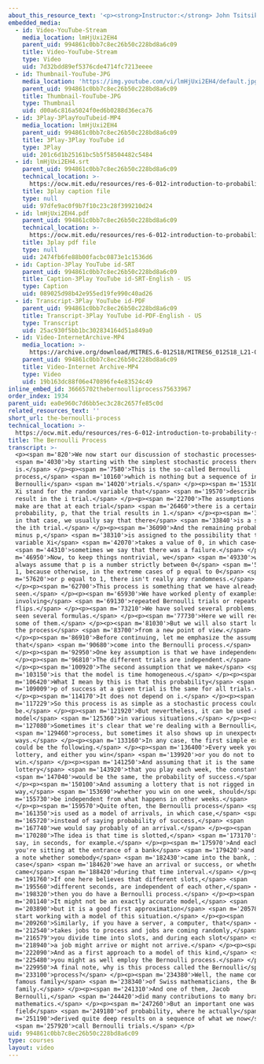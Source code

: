 ```yaml
---
about_this_resource_text: '<p><strong>Instructor:</strong> John Tsitsiklis</p>'
embedded_media:
  - id: Video-YouTube-Stream
    media_location: lmHjUxi2EH4
    parent_uid: 994861c0bb7c8ec26b50c228bd8a6c09
    title: Video-YouTube-Stream
    type: Video
    uid: 7d32bdd89ef5376cde4714fc7213eeee
  - id: Thumbnail-YouTube-JPG
    media_location: 'https://img.youtube.com/vi/lmHjUxi2EH4/default.jpg'
    parent_uid: 994861c0bb7c8ec26b50c228bd8a6c09
    title: Thumbnail-YouTube-JPG
    type: Thumbnail
    uid: d00a6c816a5024f0ed6b0288d36eca76
  - id: 3Play-3PlayYouTubeid-MP4
    media_location: lmHjUxi2EH4
    parent_uid: 994861c0bb7c8ec26b50c228bd8a6c09
    title: 3Play-3Play YouTube id
    type: 3Play
    uid: 201c6d1b25161bc5b5f58504482c5484
  - id: lmHjUxi2EH4.srt
    parent_uid: 994861c0bb7c8ec26b50c228bd8a6c09
    technical_location: >-
      https://ocw.mit.edu/resources/res-6-012-introduction-to-probability-spring-2018/part-iii-random-processes/the-bernoulli-process/lmHjUxi2EH4.srt
    title: 3play caption file
    type: null
    uid: 97dfe9ac0f9b7f10c23c28f399210d24
  - id: lmHjUxi2EH4.pdf
    parent_uid: 994861c0bb7c8ec26b50c228bd8a6c09
    technical_location: >-
      https://ocw.mit.edu/resources/res-6-012-introduction-to-probability-spring-2018/part-iii-random-processes/the-bernoulli-process/lmHjUxi2EH4.pdf
    title: 3play pdf file
    type: null
    uid: 2474fb6fe88b00facbc0873e1c1536d6
  - id: Caption-3Play YouTube id-SRT
    parent_uid: 994861c0bb7c8ec26b50c228bd8a6c09
    title: Caption-3Play YouTube id-SRT-English - US
    type: Caption
    uid: 089025d98b42e955ed19fe990c40ad26
  - id: Transcript-3Play YouTube id-PDF
    parent_uid: 994861c0bb7c8ec26b50c228bd8a6c09
    title: Transcript-3Play YouTube id-PDF-English - US
    type: Transcript
    uid: 25ac930f5bb1bc302834164d51a849a0
  - id: Video-InternetArchive-MP4
    media_location: >-
      https://archive.org/download/MITRES.6-012S18/MITRES6_012S18_L21-02_300k.mp4
    parent_uid: 994861c0bb7c8ec26b50c228bd8a6c09
    title: Video-Internet Archive-MP4
    type: Video
    uid: 19b163dc88f06e470896fe4e83524c49
inline_embed_id: 36665702thebernoulliprocess75633967
order_index: 1934
parent_uid: ea0e960c7d6bb5ec3c28c2657fe85c0d
related_resources_text: ''
short_url: the-bernoulli-process
technical_location: >-
  https://ocw.mit.edu/resources/res-6-012-introduction-to-probability-spring-2018/part-iii-random-processes/the-bernoulli-process
title: The Bernoulli Process
transcript: >-
  <p><span m='820'>We now start our discussion of stochastic processes</span>
  <span m='4030'>by starting with the simplest stochastic process there
  is.</span> </p><p><span m='7580'>This is the so-called Bernoulli
  process,</span> <span m='10160'>which is nothing but a sequence of independent
  Bernoulli</span> <span m='14020'>trials.</span> </p><p><span m='15310'>We let
  Xi stand for the random variable that</span> <span m='19570'>describes the
  result in the i trial.</span> </p><p><span m='22700'>The assumptions that we
  make are that at each trial</span> <span m='26460'>there is a certain
  probability, p, that the trial results in 1.</span> </p><p><span m='31360'>And
  in that case, we usually say that there</span> <span m='33840'>is a success at
  the ith trial.</span> </p><p><span m='36090'>And the remaining probability, 1
  minus p,</span> <span m='38310'>is assigned to the possibility that the random
  variable Xi</span> <span m='42070'>takes a value of 0, in which case</span>
  <span m='44310'>sometimes we say that there was a failure.</span> </p><p><span
  m='46950'>Now, to keep things nontrivial, we</span> <span m='49330'>will
  always assume that p is a number strictly between 0</span> <span m='53390'>and
  1, because otherwise, in the extreme cases of p equal to 0</span> <span
  m='57620'>or p equal to 1, there isn't really any randomness.</span>
  </p><p><span m='62700'>This process is something that we have already
  seen.</span> </p><p><span m='65930'>We have worked plenty of examples
  involving</span> <span m='69130'>repeated Bernoulli trials or repeated coin
  flips.</span> </p><p><span m='73210'>We have solved several problems, we have
  seen several formulas.</span> </p><p><span m='77730'>Here we will recapitulate
  some of them.</span> </p><p><span m='81030'>But we will also start looking at
  the process</span> <span m='83700'>from a new point of view.</span>
  </p><p><span m='86910'>Before continuing, let me emphasize the assumptions
  that</span> <span m='90680'>come into the Bernoulli process.</span>
  </p><p><span m='92950'>One key assumption is that we have independence.</span>
  </p><p><span m='96810'>The different trials are independent.</span>
  </p><p><span m='100920'>The second assumption that we make</span> <span
  m='103150'>is that the model is time homogeneous.</span> </p><p><span
  m='106420'>What I mean by this is that this probability</span> <span
  m='109009'>p of success at a given trial is the same for all trials.</span>
  </p><p><span m='114170'>It does not depend on i.</span> </p><p><span
  m='117229'>So this process is as simple as a stochastic process could
  be.</span> </p><p><span m='121920'>But nevertheless, it can be used as a
  model</span> <span m='125360'>in various situations.</span> </p><p><span
  m='127080'>Sometimes it's clear that we're dealing with a Bernoulli</span>
  <span m='129460'>process, but sometimes it also shows up in unexpected
  ways.</span> </p><p><span m='133160'>In any case, the first simple example
  could be the following.</span> </p><p><span m='136400'>Every week you play the
  lottery, and either you win</span> <span m='139920'>or you do not to
  win.</span> </p><p><span m='141250'>And assuming that it is the same kind of
  lottery</span> <span m='143920'>that you play each week, the constant p</span>
  <span m='147040'>would be the same, the probability of success.</span>
  </p><p><span m='150100'>And assuming a lottery that is not rigged in any
  way,</span> <span m='153690'>whether you win on one week, should</span> <span
  m='155730'>be independent from what happens in other weeks.</span>
  </p><p><span m='159570'>Quite often, the Bernoulli process</span> <span
  m='161350'>is used as a model of arrivals, in which case,</span> <span
  m='165720'>instead of saying probability of success,</span> <span
  m='167740'>we would say probably of an arrival.</span> </p><p><span
  m='170280'>The idea is that time is slotted,</span> <span m='173170'>let's
  say, in seconds, for example.</span> </p><p><span m='175970'>And each second
  you're sitting at the entrance of a bank</span> <span m='179420'>and you make
  a note whether somebody</span> <span m='182430'>came into the bank, in which
  case</span> <span m='184620'>we have an arrival or success, or whether no one
  came</span> <span m='188420'>during that time interval.</span> </p><p><span
  m='191760'>If one here believes that different slots,</span> <span
  m='195560'>different seconds, are independent of each other,</span> <span
  m='198320'>then you do have a Bernoulli process.</span> </p><p><span
  m='201140'>It might not be an exactly accurate model,</span> <span
  m='203890'>but it is a good first approximation</span> <span m='205780'>to
  start working with a model of this situation.</span> </p><p><span
  m='209260'>Similarly, if you have a server, a computer, that</span> <span
  m='212540'>takes jobs to process and jobs are coming randomly,</span> <span
  m='216579'>you divide time into slots, and during each slot</span> <span
  m='218940'>a job might arrive or might not arrive.</span> </p><p><span
  m='222090'>And as a first approach to a model of this kind,</span> <span
  m='225480'>you might as well employ the Bernoulli process.</span> </p><p><span
  m='229950'>A final note, why is this process called the Bernoulli</span> <span
  m='233100'>process?</span> </p><p><span m='234380'>Well, the name comes from a
  famous family</span> <span m='238340'>of Swiss mathematicians, the Bernoulli
  family.</span> </p><p><span m='241310'>And one of them, Jacob
  Bernoulli,</span> <span m='244420'>did many contributions to many branches of
  mathematics.</span> </p><p><span m='247260'>But an important one was in the
  field</span> <span m='249180'>of probability, where he actually</span> <span
  m='251190'>derived quite deep results on a sequence of what we now</span>
  <span m='257920'>call Bernoulli trials.</span> </p>
uid: 994861c0bb7c8ec26b50c228bd8a6c09
type: courses
layout: video
---
```

